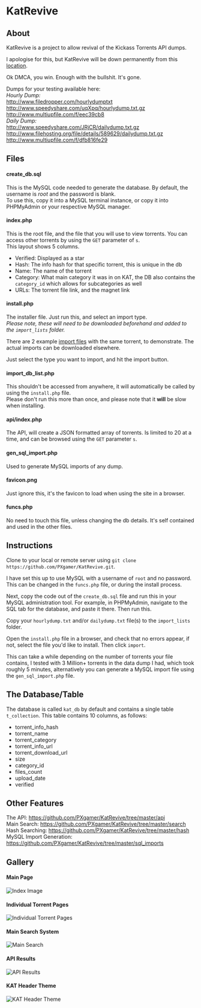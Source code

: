 # KatRevive

## About
KatRevive is a project to allow revival of the Kickass Torrents API dumps.

I apologise for this, but KatRevive will be down permanently from this [location](https://katrevive.xyz/). 

Ok DMCA, you win. Enough with the bullshit. It's gone.  

Dumps for your testing available here:  
*Hourly Dump:*  
http://www.filedropper.com/hourlydumptxt  
http://www.speedyshare.com/uqXpq/hourlydump.txt.gz  
http://www.multiupfile.com/f/eec39cb8  
*Daily Dump:*  
http://www.speedyshare.com/JRjCR/dailydump.txt.gz  
http://www.filehosting.org/file/details/589629/dailydump.txt.gz  
http://www.multiupfile.com/f/dfb816fe29  

## Files
#### create_db.sql
This is the MySQL code needed to generate the database. By default, the username is *root* and the password is blank.  
To use this, copy it into a MySQL terminal instance, or copy it into PHPMyAdmin or your respective MySQL manager.  

#### index.php
This is the root file, and the file that you will use to view torrents. You can access other torrents by using the `GET` parameter of `s`.  
This layout shows 5 columns.
- Verified: Displayed as a star
- Hash: The info hash for that specific torrent, this is unique in the db
- Name: The name of the torrent
- Category: What main category it was in on KAT, the DB also contains the `category_id` which allows for subcategories as well
- URLs: The torrent file link, and the magnet link

#### install.php
The installer file. Just run this, and select an import type.  
*Please note, these will need to be downloaded beforehand and added to the `import_lists` folder.*  

There are 2 example [import files](https://github.com/PXgamer/KatRevive/tree/master/import_lists) with the same torrent, to demonstrate. The actual imports can be downloaded elsewhere.

Just select the type you want to import, and hit the import button.

#### import_db_list.php
This shouldn't be accessed from anywhere, it will automatically be called by using the `install.php` file.  
Please don't run this more than once, and please note that it **will** be slow when installing.

#### api/index.php
The API, will create a JSON formatted array of torrents. Is limited to 20 at a time, and can be browsed using the `GET` parameter `s`.

#### gen_sql_import.php
Used to generate MySQL imports of any dump.

#### favicon.png
Just ignore this, it's the favicon to load when using the site in a browser.

#### funcs.php
No need to touch this file, unless changing the db details. It's self contained and used in the other files.

## Instructions
Clone to your local or remote server using `git clone https://github.com/PXgamer/KatRevive.git`.  

I have set this up to use MySQL with a username of `root` and no password. This can be changed in the `funcs.php` file, or during the install process.   

Next, copy the code out of the `create_db.sql` file and run this in your MySQL administration tool. For example, in PHPMyAdmin, navigate to the SQL tab for the database, and paste it there. Then run this. 

Copy your `hourlydump.txt` and/or `dailydump.txt` file(s) to the `import_lists` folder.  

Open the `install.php` file in a browser, and check that no errors appear, if not, select the file you'd like to install. Then click `import`.  

This can take a while depending on the number of torrents your file contains, I tested with 3 Million+ torrents in the data dump I had, which took roughly 5 minutes, alternatively you can generate a MySQL import file using the `gen_sql_import.php` file.  

## The Database/Table
The database is called `kat_db` by default and contains a single table `t_collection`. This table contains 10 columns, as follows:  
- torrent_info_hash
- torrent_name
- torrent_category
- torrent_info_url
- torrent_download_url
- size
- category_id
- files_count
- upload_date
- verified

## Other Features
The API: https://github.com/PXgamer/KatRevive/tree/master/api  
Main Search: https://github.com/PXgamer/KatRevive/tree/master/search  
Hash Searching: https://github.com/PXgamer/KatRevive/tree/master/hash  
MySQL Import Generation: https://github.com/PXgamer/KatRevive/tree/master/sql_imports  

## Gallery
#### Main Page
![Index Image](https://pximg.xyz/images/ee2b0357f515d530c7c46acc71d6d287.png)  
#### Individual Torrent Pages
![Individual Torrent Pages](https://pximg.xyz/images/fd181e06a5f5d4de7f0d6199e1a22c35.png)  
#### Main Search System
![Main Search](https://pximg.xyz/images/172911e84f10ddd93d3e41c02373bff6.png)  
#### API Results
![API Results](https://pximg.xyz/images/4dd5c7daf945c110945dcda6fad03dd9.png)  
#### KAT Header Theme
![KAT Header Theme](https://pximg.xyz/images/5bc7939c5fd0e74703b7b7e289dcab2e.png)
